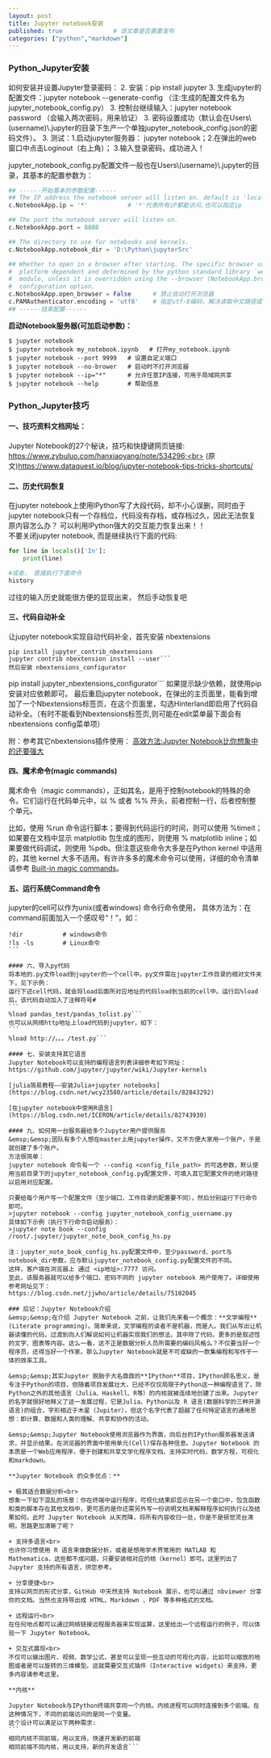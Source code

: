 ```yaml
---
layout: post
title: Jupyter notebook安装
published: true              # 该文章是否需要发布
categories: ["python","markdown"]
---
```


### Python_Jupyter安装

如何安装并设置Jupyter登录密码：
2. 安装：pip install jupyter
3. 生成jupyter的配置文件：jupyter notebook --generate-config （注:生成的配置文件名为jupyter_notebook_config.py）
3. 控制台继续输入：jupyter notebook password （会输入两次密码，用来验证）
3. 密码设置成功（默认会在Users\\(username)\\.jupyter的目录下生产一个单独jupyter_notebook_config.json的密码文件）。 
3. 测试：1.启动jupyter服务器： jupyter notebook；2.在弹出的web窗口中点击Loginout（右上角）； 3.输入登录密码，成功进入！

jupyter_notebook_config.py配置文件一般也在Users\\(username)\\.jupyter的目录，其基本的配置参数为：
```python
## ------开始基本的参数配置------
## The IP address the notebook server will listen on. default is 'localhost'
c.NotebookApp.ip = '*'           # '*'代表所有iP都能访问,也可以指定ip

## The port the notebook server will listen on.
c.NotebookApp.port = 8888

## The directory to use for notebooks and kernels.
c.NotebookApp.notebook_dir = 'D:\Python\jupyterSrc'

## Whether to open in a browser after starting. The specific browser used is
#  platform dependent and determined by the python standard library `webbrowser`
#  module, unless it is overridden using the --browser (NotebookApp.browser)
#  configuration option.
c.NotebookApp.open_browser = False      # 禁止自动打开浏览器
c.PAMAuthenticator.encoding = 'utf8'    # 指定utf-8编码，解决读取中文路径或者文件乱码问题
## ------结束配置------
```

**启动Notebook服务器(可加启动参数)：**
```
$ jupyter notebook
$ jupyter notebook my_notebook.ipynb   # 打开my_notebook.ipynb
$ jupyter notebook --port 9999   # 设置自定义端口
$ jupyter notebook --no-brower   # 启动时不打开浏览器
$ jupyter notebook --ip="*"      # 允许任意IP连接，可用于局域网共享
$ jupyter notebook --help        # 帮助信息
```

### Python_Jupyter技巧

#### 一、技巧资料文档网址：
Jupyter Notebook的27个秘诀，技巧和快捷键网页链接:  <br>
     https://www.zybuluo.com/hanxiaoyang/note/534296;<br>
(原文)https://www.dataquest.io/blog/jupyter-notebook-tips-tricks-shortcuts/

#### 二、历史代码恢复
在jupyter notebook上使用IPython写了大段代码，却不小心误删，同时由于jupyter notebook只有一个存档位，代码没有存档，或存档过久，因此无法恢复原内容怎么办？ 可以利用IPython强大的交互能力恢复出来！！<br>
不要关闭jupyter notebook, 而是继续执行下面的代码:
```python
for line in locals()['In']:
    print(line)

#或者， 直接执行下面命令
history
```
过往的输入历史就能很方便的显现出来， 然后手动恢复吧

#### 三、代码自动补全
让jupyter notebook实现自动代码补全，首先安装 nbextensions
```
pip install jupyter_contrib_nbextensions
jupyter contrib nbextension install --user```
然后安装 nbextensions_configurator
```
pip install jupyter_nbextensions_configurator```
如果提示缺少依赖，就使用pip安装对应依赖即可。
最后重启jupyter notebook，在弹出的主页面里，能看到增加了一个Nbextensions标签页，在这个页面里，勾选Hinterland即启用了代码自动补全。（有时不能看到Nbextensions标签页,则可能在edit菜单最下面会有nbextensions config菜单项）  

附：参考其它nbextensions插件使用：
[高效方法:Jupyter Notebook比你想象中的还要强大](https://www.songma.com/news/txtlist_i28408v.html)

#### 四、魔术命令(magic commands)

魔术命令（magic commands），正如其名，是用于控制notebook的特殊的命令。它们运行在代码单元中，以 % 或者 %% 开头，前者控制一行，后者控制整个单元。

比如，使用 %run 命令运行脚本；要得到代码运行的时间，则可以使用 %timeit；如果要在文档中显示 matplotlib 包生成的图形，则使用 % matplotlib inline；如果要做代码调试，则使用 %pdb。但注意这些命令大多是在Python kernel 中适用的，其他 kernel 大多不适用。有许许多多的魔术命令可以使用，详细的命令清单请参考 [Built-in magic commands](https://ipython.readthedocs.io/en/stable/interactive/magics.html)。

#### 五、运行系统Command命令
jupyter的cell可以作为unix(或者windows) 命令行命令使用，
具体方法为：在command前面加入一个感叹号“！”，如：
````
!dir           # windows命令
!ls -ls        # Linux命令
```

#### 六、导入py代码
将本地的.py文件load到jupyter的一个cell中。py文件需在jupyter工作目录的相对文件夹下，见下示例：  
运行下述cell代码，就会将load后面所对应地址的代码load到当前的cell中。运行后%load后，该代码自动加入了注释符号#  
```
%load pandas_test/pandas_tolist.py```
也可以从网络http地址上load代码到jupyter，如下：  
```
%load http://。。。/test.py```

#### 七、安装支持其它语言
Jupyter Notebook可以支持的编程语言列表详细参考如下网址：  
https://github.com/jupyter/jupyter/wiki/Jupyter-kernels

[julia简易教程——安装Julia+jupyter notebooks](https://blog.csdn.net/wcy23580/article/details/82843292)

[在jupyter notebook中使用R语言](https://blog.csdn.net/ICERON/article/details/82743930)

#### 九、如何用一台服务器给多个Jupyter用户提供服务
&emsp;&emsp;团队有多个人想在master上用jupyter操作，又不方便大家用一个账户，于是就创建了多个账户。
方法很简单：  
jupyter notebook 命令有一个 --config <config_file_path> 的可选参数，默认使用当前目录下的jupyter_notebook_config.py配置文件，可填入其它配置文件的绝对路径 以启用对应配置。

只要给每个用户写一个配置文件（至少端口、工作目录的配置要不同），然后分别运行下行命令即可。  
>jupyter notebook --config jupyter_notebook_config_username.py
具体如下示例（执行下行命令启动服务）：  
>jupyter note book --config /root/.jupyter/jupyter_note_book_config_hs.py  

注：jupyter_note_book_config_hs.py配置文件中，至少password、port与notebook_dir参数，应与默认jupyter_notebook_config.py配置文件的不同。
这样，客户端在浏览器上 通过 <ip地址>:7777 访问。  
至此，该服务器就可以给多个端口、密码不同的 jupyter notebook 用户使用了。详细使用参考网址见下：  
https://blog.csdn.net/jjwho/article/details/75102045

### 后记：Jupyter Notebook介绍
&emsp;&emsp;在介绍 Jupyter Notebook 之前，让我们先来看一个概念：**文学编程** (Literate programming)。简单来说，文学编程的读者不是机器，而是人。我们从写出让机器读懂的代码，过渡到向人们解说如何让机器实现我们的想法，其中除了代码，更多的是叙述性的文字、图表等内容。这么一看，这不正是数据分析人员所需要的编码风格么？不仅要当好一个程序员，还得当好一个作家。那么Jupyter Notebook就是不可或缺的一款集编程和写作于一体的效率工具。

&emsp;&emsp;其实Jupyter 脱胎于大名鼎鼎的**IPython**项目，IPython顾名思义，是专注于Python的项目，但随着项目发展壮大，已经不仅仅局限于Python这一种编程语言了，除Python之外的其他语言（Julia、Haskell、R等）的内核就被连续地创建了出来。Jupyter的名字就很好地释义了这一发展过程，它是Julia、Python以及 R 语言(数据科学的三种开源语言)的组合，字形相近于木星（Jupiter），但这个名字代表了超越了任何特定语言的通用思想：即计算、数据和人类的理解、共享和协作的活动。

&emsp;&emsp;Jupyter Notebook使用浏览器作为界面，向后台的IPython服务器发送请求，并显示结果。在浏览器的界面中使用单元(Cell)保存各种信息。Jupyter Notebook 的本质是一个Web应用程序，便于创建和共享文学化程序文档，支持实时代码，数学方程，可视化和markdown。

**Jupyter Notebook 的众多优点：**

+ 极其适合数据分析<br>
想象一下如下混乱的场景：你在终端中运行程序，可视化结果却显示在另一个窗口中，包含函数和类的脚本存在其他文档中，更可恶的是你还需另外写一份说明文档来解释程序如何执行以及结果如何。此时 Jupyter Notebook 从天而降，将所有内容收归一处，你是不是顿觉灵台清明，思路更加清晰了呢？

+ 支持多语言<br>
也许你习惯使用 R 语言来做数据分析，或者是想用学术界常用的 MATLAB 和 Mathematica，这些都不成问题，只要安装相对应的核（kernel）即可。这里列出了 Jupyter 支持的所有语言，供您参考。

+ 分享便捷<br>
支持以网页的形式分享，GitHub 中天然支持 Notebook 展示，也可以通过 nbviewer 分享你的文档。当然也支持导出成 HTML、Markdown 、PDF 等多种格式的文档。

+ 远程运行<br>
在任何地点都可以通过网络链接远程服务器来实现运算，这里给出一个远程运行的例子，可以体验一下 Jupyter Notebook。

+ 交互式展现<br>
不仅可以输出图片、视频、数学公式，甚至可以呈现一些互动的可视化内容，比如可以缩放的地图或者是可以旋转的三维模型。这就需要交互式插件（Interactive widgets）来支持，更多内容请参考这里。

**内核**

Jupyter Notebook与IPython终端共享同一个内核。内核进程可以同时连接到多个前端。在这种情况下，不同的前端访问的是同一个变量。  
这个设计可以满足以下两种需求:
```
相同内核不同前端，用以支持，快速开发新的前端
相同前端不同内核，用以支持，新的开发语言```
